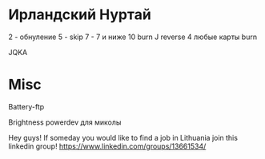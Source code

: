 # Ирландский Нуртай

2 - обнуление
5 - skip
7 - 7 и ниже
10 burn
J reverse
4 любые карты burn

JQKA

# Misc

Battery-ftp

Brightness powerdev для миколы

Hey guys! If someday you would like to find a job in Lithuania join this linkedin group! https://www.linkedin.com/groups/13661534/